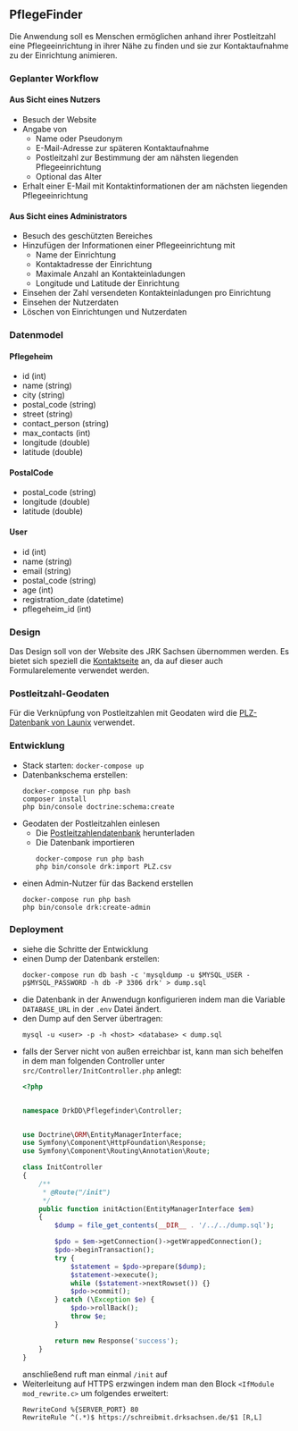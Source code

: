 ## PflegeFinder

Die Anwendung soll es Menschen ermöglichen anhand ihrer Postleitzahl eine Pflegeeinrichtung in ihrer Nähe zu finden und
sie zur Kontaktaufnahme zu der Einrichtung animieren.

### Geplanter Workflow

#### Aus Sicht eines Nutzers

- Besuch der Website
- Angabe von
  * Name oder Pseudonym
  * E-Mail-Adresse zur späteren Kontaktaufnahme
  * Postleitzahl zur Bestimmung der am nähsten liegenden Pflegeeinrichtung
  * Optional das Alter
 - Erhalt einer E-Mail mit Kontaktinformationen der am nächsten liegenden Pflegeeinrichtung
 
 #### Aus Sicht eines Administrators
 
 - Besuch des geschützten Bereiches
 - Hinzufügen der Informationen einer Pflegeeinrichtung mit
   * Name der Einrichtung
   * Kontaktadresse der Einrichtung
   * Maximale Anzahl an Kontakteinladungen
   * Longitude und Latitude der Einrichtung
- Einsehen der Zahl versendeten Kontakteinladungen pro Einrichtung
- Einsehen der Nutzerdaten
- Löschen von Einrichtungen und Nutzerdaten

### Datenmodel

#### Pflegeheim

* id (int)
* name (string)
* city (string)
* postal_code (string)
* street (string)
* contact_person (string)
* max_contacts (int)
* longitude (double)
* latitude (double)

#### PostalCode

* postal_code (string)
* longitude (double)
* latitude (double)

#### User

* id (int)
* name (string)
* email (string)
* postal_code (string)
* age (int)
* registration_date (datetime)
* pflegeheim_id (int)

### Design

Das Design soll von der Website des JRK Sachsen übernommen werden. Es bietet sich speziell die
[Kontaktseite](https://jrksachsen.de/informationen/kontakt/) an, da auf dieser auch Formularelemente 
verwendet werden.

### Postleitzahl-Geodaten

Für die Verknüpfung von Postleitzahlen mit Geodaten wird die 
[PLZ-Datenbank von Launix](https://launix.de/launix/launix-gibt-plz-datenbank-frei/)
verwendet.  

### Entwicklung

- Stack starten: `docker-compose up`
- Datenbankschema erstellen:
    ```
    docker-compose run php bash
    composer install
    php bin/console doctrine:schema:create
    ```
- Geodaten der Postleitzahlen einlesen
  * Die [Postleitzahlendatenbank](https://launix.de/launix/wp-content/uploads/2019/06/PLZ.csv) herunterladen
  * Die Datenbank importieren
      ```
      docker-compose run php bash
      php bin/console drk:import PLZ.csv
      ```
- einen Admin-Nutzer für das Backend erstellen
    ```
    docker-compose run php bash
    php bin/console drk:create-admin
    ```
  
### Deployment 
- siehe die Schritte der Entwicklung
- einen Dump der Datenbank erstellen:
   ```
   docker-compose run db bash -c 'mysqldump -u $MYSQL_USER -p$MYSQL_PASSWORD -h db -P 3306 drk' > dump.sql
   ```
- die Datenbank in der Anwendugn konfigurieren indem man die Variable `DATABASE_URL` in der `.env` Datei ändert.
- den Dump auf den Server übertragen:
   ```
   mysql -u <user> -p -h <host> <database> < dump.sql 
   ```
- falls der Server nicht von außen erreichbar ist, kann man sich behelfen in dem man folgenden Controller unter
  `src/Controller/InitController.php` anlegt:
   ```php
   <?php
   
   
   namespace DrkDD\Pflegefinder\Controller;
   
   
   use Doctrine\ORM\EntityManagerInterface;
   use Symfony\Component\HttpFoundation\Response;
   use Symfony\Component\Routing\Annotation\Route;
   
   class InitController
   {
       /**
        * @Route("/init")
        */
       public function initAction(EntityManagerInterface $em)
       {
           $dump = file_get_contents(__DIR__ . '/../../dump.sql');
   
           $pdo = $em->getConnection()->getWrappedConnection();
           $pdo->beginTransaction();
           try {
               $statement = $pdo->prepare($dump);
               $statement->execute();
               while ($statement->nextRowset()) {}
               $pdo->commit();
           } catch (\Exception $e) {
               $pdo->rollBack();
               throw $e;
           }
   
           return new Response('success');
       }
   }
   ```
   anschließend ruft man einmal `/init` auf
- Weiterleitung auf HTTPS erzwingen indem man den Block `<IfModule mod_rewrite.c>` um folgendes erweitert:
   ```
   RewriteCond %{SERVER_PORT} 80
   RewriteRule ^(.*)$ https://schreibmit.drksachsen.de/$1 [R,L]
   ```